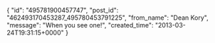  {
   "id": "495781900457747",
   "post_id": "462493170453287_495780453791225",
   "from_name": "Dean Kory",
   "message": "When you see one!",
   "created_time": "2013-03-24T19:31:15+0000"
 }
